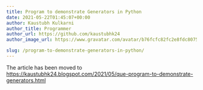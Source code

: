 ```yaml
---
title: Program to demonstrate Generators in Python
date: 2021-05-22T01:45:07+00:00
author: Kaustubh Kulkarni
author_title: Programmer
author_url: https://github.com/kaustubhk24
author_image_url: https://www.gravatar.com/avatar/b76fcfc82fc2e8fdc8075636f1735f61?s=200

slug: /program-to-demonstrate-generators-in-python/
---
```

The article has been moved to https://kaustubhk24.blogspot.com/2021/05/que-program-to-demonstrate-generators.html